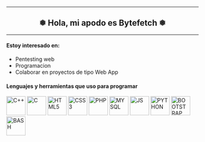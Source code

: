 
<hr/>
<h2 align="center">❅ Hola, mi apodo es Bytefetch ❅</h2>
<hr/>
<h4>Estoy interesado en:</h4>
<ul>
  <li>Pentesting web</li>
  <li>Programacion</li>
  <li>Colaborar en proyectos de tipo Web App</li>
</ul>

<h4>Lenguajes y herramientas que uso para programar</h4>
<p align="left">
<a href="https://es.wikipedia.org/wiki/C%2B%2B"><img alt="C++" src="https://cdn.jsdelivr.net/gh/devicons/devicon/icons/cplusplus/cplusplus-original.svg" height="50px" width="50px" /></a>
<a href="https://es.wikipedia.org/wiki/C_(lenguaje_de_programaci%C3%B3n)"><img alt="C" src="https://cdn.jsdelivr.net/gh/devicons/devicon/icons/c/c-original.svg" height="50px" width="50px" /></a>
<a href="https://es.wikipedia.org/wiki/HTML5"><img alt="HTML5" src="https://cdn.jsdelivr.net/gh/devicons/devicon/icons/html5/html5-original.svg" height="50px" width="50px" /></a>
<a href="https://es.wikipedia.org/wiki/CSS#CSS3"><img alt="CSS3" src="https://cdn.jsdelivr.net/gh/devicons/devicon/icons/css3/css3-original.svg" height="50px" width="50px" /></a>
<a href="https://es.wikipedia.org/wiki/PHP"><img alt="PHP" src="https://cdn.jsdelivr.net/gh/devicons/devicon/icons/php/php-original.svg" height="50px" width="50px" /></a>
<a href="https://es.wikipedia.org/wiki/MySQL"><img alt="MYSQL" src="https://cdn.jsdelivr.net/gh/devicons/devicon/icons/mysql/mysql-original.svg" height="50px" width="50px" /></a>
<a href="https://es.wikipedia.org/wiki/JavaScript"><img alt="JS" src="https://cdn.jsdelivr.net/gh/devicons/devicon/icons/javascript/javascript-original.svg" height="50px" width="50px" /></a>
<a href="https://es.wikipedia.org/wiki/Python"><img alt="PYTHON" src="https://cdn.jsdelivr.net/gh/devicons/devicon/icons/python/python-original.svg" height="50px" width="50px" /></a>
<a href="https://es.wikipedia.org/wiki/Bootstrap_(framework)"><img alt="BOOTSTRAP" src="https://cdn.jsdelivr.net/gh/devicons/devicon/icons/bootstrap/bootstrap-plain.svg" height="50px" width="50px" /></a>
<a href="https://es.wikipedia.org/wiki/Bash"><img alt="BASH" src="https://cdn.jsdelivr.net/gh/devicons/devicon/icons/bash/bash-original.svg" height="50px" width="50px" /></a>
</p>
